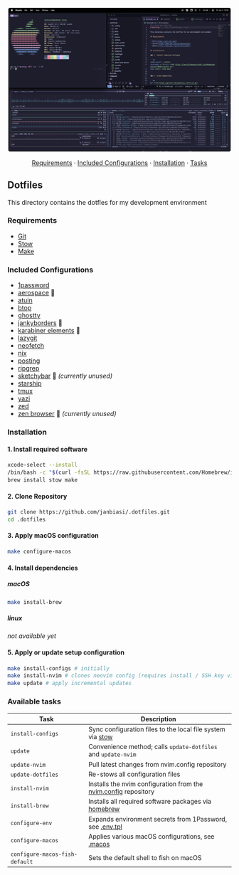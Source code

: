<p align="center">
    <img width="500" src="./docs/screenshot.png" />
</p>
<p align="center">
    <a href="#requirements">Requirements</a> · <a href="#included-configurations">Included Configurations</a> · <a href="#installation">Installation</a> · <a href="#available-tasks">Tasks</a>
</p>

## Dotfiles

This directory contains the dotfles for my development environment

### Requirements

- [Git](https://git-scm.com/)
- [Stow](https://www.gnu.org/software/stow/)
- [Make](https://www.gnu.org/software/make/)

### Included Configurations

- [1password](https://1password.com)
- [aerospace](https://nikitabobko.github.io/AeroSpace/guide) :apple:
- [atuin](https://atuin.sh/)
- [btop](https://github.com/aristocratos/btop)
- [ghostty](https://ghostty.org/)
- [jankyborders](https://github.com/FelixKratz/JankyBorders) :apple:
- [karabiner elements](https://karabiner-elements.pqrs.org/) :apple:
- [lazygit](https://github.com/jesseduffield/lazygit)
- [neofetch](https://github.com/dylanaraps/neofetch)
- [nix](https://nixos.org)
- [posting](https://posting.sh/)
- [ripgrep](https://github.com/BurntSushi/ripgrep)
- [sketchybar](https://github.com/FelixKratz/SketchyBar) :apple: _(currently unused)_
- [starship](https://starship.rs)
- [tmux](https://github.com/tmux/tmux)
- [yazi](https://github.com/sxyazi/yazi)
- [zed](https://zed.dev)
- [zen browser](https://zen-browser.app/) :apple: _(currently unused)_

### Installation

#### 1. Install required software

```sh
xcode-select --install
/bin/bash -c "$(curl -fsSL https://raw.githubusercontent.com/Homebrew/install/HEAD/install.sh)"
brew install stow make
```

#### 2. Clone Repository

```sh
git clone https://github.com/janbiasi/.dotfiles.git
cd .dotfiles
```

#### 3. Apply macOS configuration

```sh
make configure-macos
```

#### 4. Install dependencies

##### macOS

```sh
make install-brew
```

##### linux

_not available yet_

#### 5. Apply or update setup configuration

```sh
make install-configs # initially
make install-nvim # clones neovim config (requires install / SSH key via 1password)
make update # apply incremental updates
```

### Available tasks

| Task                           | Description                                                                                                |
| ------------------------------ | ---------------------------------------------------------------------------------------------------------- |
| `install-configs`              | Sync configuration files to the local file system via [stow](https://www.gnu.org/software/stow/)           |
| `update`                       | Convenience method; calls `update-dotfiles` and `update-nvim`                                              |
| `update-nvim`                  | Pull latest changes from nvim.config repository                                                            |
| `update-dotfiles`              | Re-stows all configuration files                                                                           |
| `install-nvim`                 | Installs the nvim configuration from the [nvim.config](https://github.com/janbiasi/nvim.config) repository |
| `install-brew`                 | Installs all required software packages via [homebrew](https://brew.sh/)                                   |
| `configure-env`                | Expands environment secrets from 1Password, see [.env.tpl](./.env.tpl)                                     |
| `configure-macos`              | Applies various macOS configurations, see [.macos](./extra/.macos)                                         |
| `configure-macos-fish-default` | Sets the default shell to fish on macOS                                                                    |
